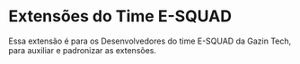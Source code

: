 # Extensões do Time E-SQUAD

Essa extensão é para os Desenvolvedores do time E-SQUAD da Gazin Tech, para auxiliar e padronizar as extensões.
